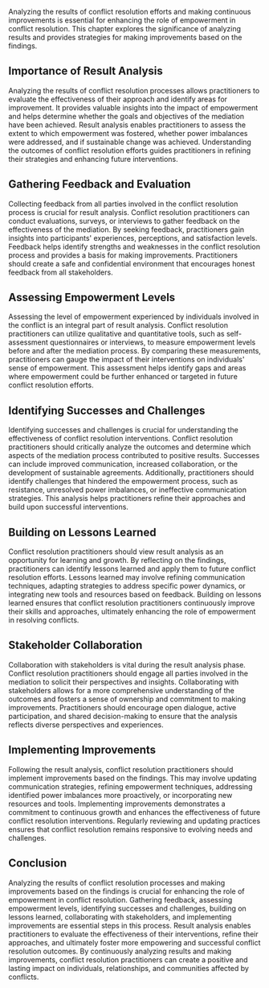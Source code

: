 
Analyzing the results of conflict resolution efforts and making continuous improvements is essential for enhancing the role of empowerment in conflict resolution. This chapter explores the significance of analyzing results and provides strategies for making improvements based on the findings.

Importance of Result Analysis
-----------------------------

Analyzing the results of conflict resolution processes allows practitioners to evaluate the effectiveness of their approach and identify areas for improvement. It provides valuable insights into the impact of empowerment and helps determine whether the goals and objectives of the mediation have been achieved. Result analysis enables practitioners to assess the extent to which empowerment was fostered, whether power imbalances were addressed, and if sustainable change was achieved. Understanding the outcomes of conflict resolution efforts guides practitioners in refining their strategies and enhancing future interventions.

Gathering Feedback and Evaluation
---------------------------------

Collecting feedback from all parties involved in the conflict resolution process is crucial for result analysis. Conflict resolution practitioners can conduct evaluations, surveys, or interviews to gather feedback on the effectiveness of the mediation. By seeking feedback, practitioners gain insights into participants' experiences, perceptions, and satisfaction levels. Feedback helps identify strengths and weaknesses in the conflict resolution process and provides a basis for making improvements. Practitioners should create a safe and confidential environment that encourages honest feedback from all stakeholders.

Assessing Empowerment Levels
----------------------------

Assessing the level of empowerment experienced by individuals involved in the conflict is an integral part of result analysis. Conflict resolution practitioners can utilize qualitative and quantitative tools, such as self-assessment questionnaires or interviews, to measure empowerment levels before and after the mediation process. By comparing these measurements, practitioners can gauge the impact of their interventions on individuals' sense of empowerment. This assessment helps identify gaps and areas where empowerment could be further enhanced or targeted in future conflict resolution efforts.

Identifying Successes and Challenges
------------------------------------

Identifying successes and challenges is crucial for understanding the effectiveness of conflict resolution interventions. Conflict resolution practitioners should critically analyze the outcomes and determine which aspects of the mediation process contributed to positive results. Successes can include improved communication, increased collaboration, or the development of sustainable agreements. Additionally, practitioners should identify challenges that hindered the empowerment process, such as resistance, unresolved power imbalances, or ineffective communication strategies. This analysis helps practitioners refine their approaches and build upon successful interventions.

Building on Lessons Learned
---------------------------

Conflict resolution practitioners should view result analysis as an opportunity for learning and growth. By reflecting on the findings, practitioners can identify lessons learned and apply them to future conflict resolution efforts. Lessons learned may involve refining communication techniques, adapting strategies to address specific power dynamics, or integrating new tools and resources based on feedback. Building on lessons learned ensures that conflict resolution practitioners continuously improve their skills and approaches, ultimately enhancing the role of empowerment in resolving conflicts.

Stakeholder Collaboration
-------------------------

Collaboration with stakeholders is vital during the result analysis phase. Conflict resolution practitioners should engage all parties involved in the mediation to solicit their perspectives and insights. Collaborating with stakeholders allows for a more comprehensive understanding of the outcomes and fosters a sense of ownership and commitment to making improvements. Practitioners should encourage open dialogue, active participation, and shared decision-making to ensure that the analysis reflects diverse perspectives and experiences.

Implementing Improvements
-------------------------

Following the result analysis, conflict resolution practitioners should implement improvements based on the findings. This may involve updating communication strategies, refining empowerment techniques, addressing identified power imbalances more proactively, or incorporating new resources and tools. Implementing improvements demonstrates a commitment to continuous growth and enhances the effectiveness of future conflict resolution interventions. Regularly reviewing and updating practices ensures that conflict resolution remains responsive to evolving needs and challenges.

Conclusion
----------

Analyzing the results of conflict resolution processes and making improvements based on the findings is crucial for enhancing the role of empowerment in conflict resolution. Gathering feedback, assessing empowerment levels, identifying successes and challenges, building on lessons learned, collaborating with stakeholders, and implementing improvements are essential steps in this process. Result analysis enables practitioners to evaluate the effectiveness of their interventions, refine their approaches, and ultimately foster more empowering and successful conflict resolution outcomes. By continuously analyzing results and making improvements, conflict resolution practitioners can create a positive and lasting impact on individuals, relationships, and communities affected by conflicts.
